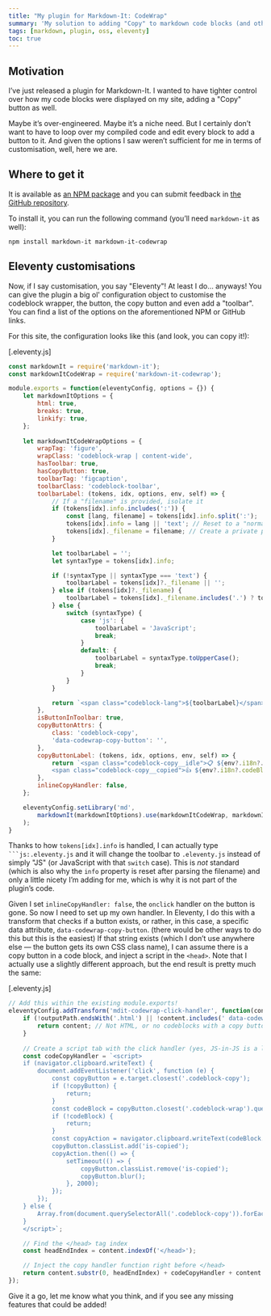 ```yaml
---
title: "My plugin for Markdown-It: CodeWrap"
summary: 'My solution to adding "Copy" to markdown code blocks (and other things).'
tags: [markdown, plugin, oss, eleventy]
toc: true
---
```


## Motivation

I’ve just released a plugin for Markdown-It. I wanted to have tighter control over how my code blocks were displayed on my site, adding a "Copy" button as well.

Maybe it’s over-engineered. Maybe it’s a niche need. But I certainly don’t want to have to loop over my compiled code and edit every block to add a button to it. And given the options I saw weren’t sufficient for me in terms of customisation, well, here we are.

## Where to get it

It is available as [an NPM package](https://www.npmjs.com/package/markdown-it-codewrap) and you can submit feedback in [the GitHub repository](https://github.com/chriskirknielsen/markdown-it-codewrap).

To install it, you can run the following command (you’ll need `markdown-it` as well):

```
npm install markdown-it markdown-it-codewrap
```

## Eleventy customisations

Now, if I say customisation, you say "Eleventy"! At least I do… anyways! You can give the plugin a big ol' configuration object to customise the codeblock wrapper, the button, the copy button and even add a "toolbar". You can find a list of the options on the aforementioned NPM or GitHub links.

For this site, the configuration looks like this (and look, you can copy it!):

[.eleventy.js]
```js
const markdownIt = require('markdown-it');
const markdownItCodeWrap = require('markdown-it-codewrap');

module.exports = function(eleventyConfig, options = {}) {
	let markdownItOptions = {
		html: true,
		breaks: true,
		linkify: true,
	};
	
	let markdownItCodeWrapOptions = {
		wrapTag: 'figure',
		wrapClass: 'codeblock-wrap | content-wide',
		hasToolbar: true,
		hasCopyButton: true,
		toolbarTag: 'figcaption',
		toolbarClass: 'codeblock-toolbar',
		toolbarLabel: (tokens, idx, options, env, self) => {
			// If a "filename" is provided, isolate it
			if (tokens[idx].info.includes(':')) {
				const [lang, filename] = tokens[idx].info.split(':');
				tokens[idx].info = lang || 'text'; // Reset to a "normal" type
				tokens[idx]._filename = filename; // Create a private property
			}

			let toolbarLabel = '';
			let syntaxType = tokens[idx].info;

			if (!syntaxType || syntaxType === 'text') {
				toolbarLabel = tokens[idx]?._filename || '';
			} else if (tokens[idx]?._filename) {
				toolbarLabel = tokens[idx]._filename.includes('.') ? tokens[idx]._filename : tokens[idx]._filename + '.' + syntaxType;
			} else {
				switch (syntaxType) {
					case 'js': {
						toolbarLabel = 'JavaScript';
						break;
					}
					default: {
						toolbarLabel = syntaxType.toUpperCase();
						break;
					}
				}
			}

			return `<span class="codeblock-lang">${toolbarLabel}</span>`;
		},
		isButtonInToolbar: true,
		copyButtonAttrs: {
			class: 'codeblock-copy',
			'data-codewrap-copy-button': '',
		},
		copyButtonLabel: (tokens, idx, options, env, self) => {
			return `<span class="codeblock-copy__idle">📋 ${env?.i18n?.codeBlock?.copyLabel || 'Copy'}</span>
			<span class="codeblock-copy__copied">👍 ${env?.i18n?.codeBlock?.copiedLabel || 'OK'}</span>`;
		},
		inlineCopyHandler: false,
	};

	eleventyConfig.setLibrary('md',
		markdownIt(markdownItOptions).use(markdownItCodeWrap, markdownItCodeWrapOptions)
	);
}
```

Thanks to how `tokens[idx].info` is handled, I can actually type `​```js:.eleventy.js` and it will change the toolbar to `.eleventy.js` instead of simply "JS" (or JavaScript with that `switch` case). This is _not_ standard (which is also why the `info` property is reset after parsing the filename) and only a little nicety I’m adding for me, which is why it is not part of the plugin’s code.

Given I set `inlineCopyHandler: false`, the `onclick` handler on the button is gone. So now I need to set up my own handler. In Eleventy, I do this with a transform that checks if a button exists, or rather, in this case, a specific data attribute, `data-codewrap-copy-button`. (there would be other ways to do this but this is the easiest) If that string exists (which I don’t use anywhere else — the button gets its own CSS class name), I can assume there is a copy button in a code block, and inject a script in the `<head>`. Note that I actually use a slightly different approach, but the end result is pretty much the same:

[.eleventy.js]
```js
// Add this within the existing module.exports!
eleventyConfig.addTransform('mdit-codewrap-click-handler', function(content, outputPath) {
	if (!outputPath.endsWith('.html') || !content.includes(' data-codewrap-copy-button=')) {
		return content; // Not HTML, or no codeblocks with a copy button: return raw content
	}
	
	// Create a script tab with the click handler (yes, JS-in-JS is a little wild, I agree)
	const codeCopyHandler = `<script>
	if (navigator.clipboard.writeText) {
		document.addEventListener('click', function (e) {
			const copyButton = e.target.closest('.codeblock-copy');
			if (!copyButton) {
				return;
			}
			const codeBlock = copyButton.closest('.codeblock-wrap').querySelector('code');
			if (!codeBlock) {
				return;
			}
			const copyAction = navigator.clipboard.writeText(codeBlock.innerText);
			copyButton.classList.add('is-copied');
			copyAction.then(() => {
				setTimeout(() => {
					copyButton.classList.remove('is-copied');
					copyButton.blur();
				}, 2000);
			});
		});
	} else {
		Array.from(document.querySelectorAll('.codeblock-copy')).forEach((btn) => (btn.hidden = true));
	}
	</script>`;

	// Find the </head> tag index
	const headEndIndex = content.indexOf('</head>');

	// Inject the copy handler function right before </head>
	return content.substr(0, headEndIndex) + codeCopyHandler + content.substr(headEndIndex);
});
```

Give it a go, let me know what you think, and if you see any missing features that could be added!